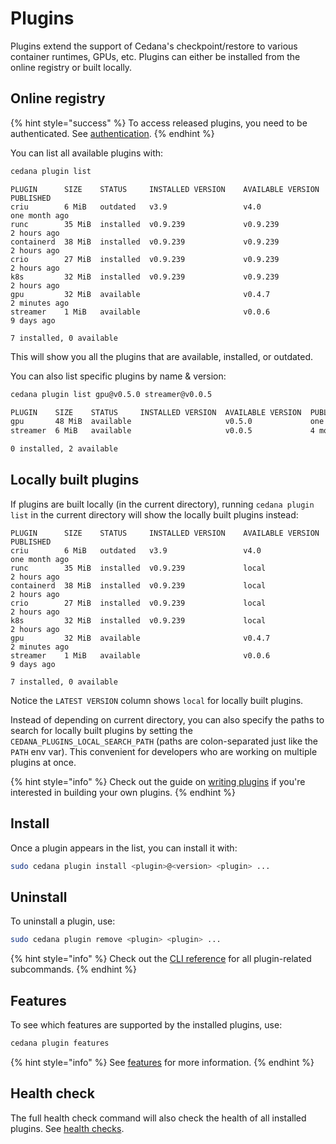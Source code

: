 # Plugins

Plugins extend the support of Cedana's checkpoint/restore to various container runtimes, GPUs, etc. Plugins can either be installed from the online registry or built locally.

## Online registry

{% hint style="success" %}
To access released plugins, you need to be authenticated. See [authentication](authentication.md).
{% endhint %}

You can list all available plugins with:

```sh
cedana plugin list
```

```
PLUGIN      SIZE    STATUS     INSTALLED VERSION    AVAILABLE VERSION  PUBLISHED
criu        6 MiB   outdated   v3.9                 v4.0               one month ago
runc        35 MiB  installed  v0.9.239             v0.9.239           2 hours ago
containerd  38 MiB  installed  v0.9.239             v0.9.239           2 hours ago
crio        27 MiB  installed  v0.9.239             v0.9.239           2 hours ago
k8s         32 MiB  installed  v0.9.239             v0.9.239           2 hours ago
gpu         32 MiB  available                       v0.4.7             2 minutes ago
streamer    1 MiB   available                       v0.0.6             9 days ago

7 installed, 0 available
```

This will show you all the plugins that are available, installed, or outdated.

You can also list specific plugins by name & version:

```sh
cedana plugin list gpu@v0.5.0 streamer@v0.0.5
```

```sh
PLUGIN    SIZE    STATUS     INSTALLED VERSION  AVAILABLE VERSION  PUBLISHED
gpu       48 MiB  available                     v0.5.0             one day ago
streamer  6 MiB   available                     v0.0.5             4 months ago

0 installed, 2 available
```

## Locally built plugins

If plugins are built locally (in the current directory), running `cedana plugin list` in the current directory will show the locally built plugins instead:

```
PLUGIN      SIZE    STATUS     INSTALLED VERSION    AVAILABLE VERSION  PUBLISHED
criu        6 MiB   outdated   v3.9                 v4.0               one month ago
runc        35 MiB  installed  v0.9.239             local              2 hours ago
containerd  38 MiB  installed  v0.9.239             local              2 hours ago
crio        27 MiB  installed  v0.9.239             local              2 hours ago
k8s         32 MiB  installed  v0.9.239             local              2 hours ago
gpu         32 MiB  available                       v0.4.7             2 minutes ago
streamer    1 MiB   available                       v0.0.6             9 days ago

7 installed, 0 available
```

Notice the `LATEST VERSION` column shows `local` for locally built plugins.

Instead of depending on current directory, you can also specify the paths to search for locally built plugins by setting the `CEDANA_PLUGINS_LOCAL_SEARCH_PATH` (paths are colon-separated just like the `PATH` env var). This convenient for developers who are working on multiple plugins at once.

{% hint style="info" %}
Check out the guide on [writing plugins](../developer-guides/writing_plugins.md) if you're interested in building your own plugins.
{% endhint %}

## Install

Once a plugin appears in the list, you can install it with:

```sh
sudo cedana plugin install <plugin>@<version> <plugin> ...
```

## Uninstall

To uninstall a plugin, use:

```sh
sudo cedana plugin remove <plugin> <plugin> ...
```

{% hint style="info" %}
Check out the [CLI reference](../references/cli/cedana_plugin.md) for all plugin-related subcommands.
{% endhint %}

## Features

To see which features are supported by the installed plugins, use:

```sh
cedana plugin features
```

{% hint style="info" %}
See [features](features.md) for more information.
{% endhint %}

## Health check

The full health check command will also check the health of all installed plugins. See [health checks](health.md).
